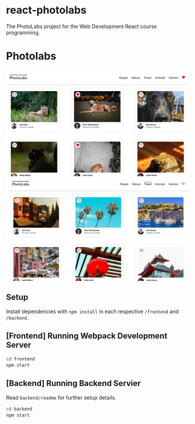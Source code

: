 # react-photolabs
The PhotoLabs project for the Web Development React course programming.

# Photolabs
!["Screenshot"](https://github.com/Nirakone/photolabs-starter/blob/main/docs/photolabspreview.png)
!["Screenshot"](https://github.com/Nirakone/photolabs-starter/blob/main/docs/photolabspreview2.png)


## Setup

Install dependencies with `npm install` in each respective `/frontend` and `/backend`.

## [Frontend] Running Webpack Development Server

```sh
cd frontend
npm start
```

## [Backend] Running Backend Servier

Read `backend/readme` for further setup details.

```sh
cd backend
npm start
```
